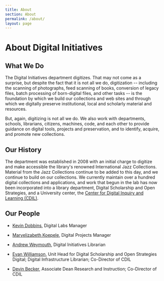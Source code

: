 ```yaml
---
title: About
section: About
permalink: /about/
layout: page
---
```


<h1 class="py-4">About Digital Initiatives</h1>

## What We Do

The Digital Initiatives department digitizes. That may not come as a surprise, but despite the fact that it is not all we do, digitization -- including the scanning of photographs, feed scanning of books, conversion of legacy files, batch processing of born-digital files, and other tasks -- is the foundation by which we build our collections and web sites and through which we digitally preserve institutional, local and scholarly material and resources.

But, again, digitizing is not all we do. We also work with departments, schools, librarians, citizens, machines, code, and each other to provide guidance on digital tools, projects and preservation, and to identify, acquire, and promote new collections.

## Our History

The department was established in 2008 with an initial charge to digitize and make accessible the library's renowned International Jazz Collections. Material from the Jazz Collections continue to be added to this day, and we continue to build on our collections. We currently maintain over a hundred digital collections and applications, and work that begun in the lab has now been incorporated into a library department, Digital Scholarship and Open Strategies, and a University center, the [Center for Digital Inquiry and Learning (CDIL)](https://cdil.lib.uidaho.edu).

## Our People

- [Kevin Dobbins](https://www.lib.uidaho.edu/about/people/kdobbins.html), Digital Labs Manager

- [Maryelizabeth Koepele](https://www.lib.uidaho.edu/about/people/mkoepele.html), Digital Projects Manager

- [Andrew Weymouth](https://www.lib.uidaho.edu/about/people/aweymouth.html), Digital Initiatives Librarian

- [Evan Williamson](https://www.lib.uidaho.edu/about/people/ewilliamson.html), Unit Head for Digital Scholarship and Open Strategies
Digital; Digital Infrastructure Librarian; Co-Director of CDIL

- [Devin Becker](https://www.lib.uidaho.edu/about/people/dbecker.html), Associate Dean Research and Instruction; Co-Director of CDIL
